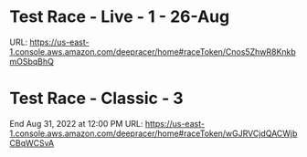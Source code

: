 

# Test Race - Live - 1 - 26-Aug 
URL: https://us-east-1.console.aws.amazon.com/deepracer/home#raceToken/Cnos5ZhwR8KnkbmOSbqBhQ


# Test Race - Classic - 3
End Aug 31, 2022 at 12:00 PM
URL: https://us-east-1.console.aws.amazon.com/deepracer/home#raceToken/wGJRVCjdQACWjbCBqWCSvA 
